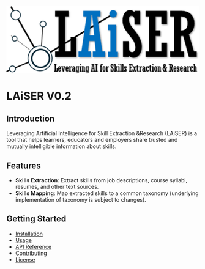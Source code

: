 
<!-- Show an image in assets directory here -->
![LAiSER](assets/laiser.png)

# LAiSER V0.2

## Introduction
Leveraging ​Artificial ​Intelligence for ​Skill ​Extraction &​ Research (LAiSER) is a tool that helps learners, educators and employers share trusted and mutually intelligible information about skills​.



## Features
- **Skills Extraction**: Extract skills from job descriptions, course syllabi, resumes, and other text sources.
- **Skills Mapping**: Map extracted skills to a common taxonomy (underlying implementation of taxonomy is subject to changes).

## Getting Started
- [Installation](installation.md)
- [Usage](usage.md)
- [API Reference](api.md)
- [Contributing](contributing.md)
- [License](license.md)

